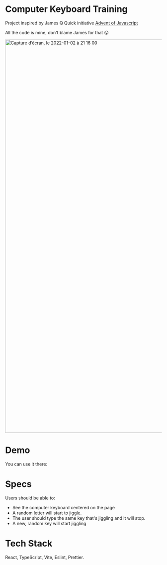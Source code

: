 # Computer Keyboard Training

Project inspired by James Q Quick initiative [Advent of Javascript](https://www.adventofjs.com/)

All the code is mine, don't blame James for that 😝

<img width="1265" alt="Capture d’écran, le 2022-01-02 à 21 16 00" src="https://user-images.githubusercontent.com/6333396/147895772-74e3c3ab-b811-40e0-8d76-e3d90d50691f.png">

# Demo

You can use it there: 

# Specs

Users should be able to:

- See the computer keyboard centered on the page
- A random letter will start to jiggle.
- The user should type the same key that's jiggling and it will stop.
- A new, random key will start jiggling

# Tech Stack

React, TypeScript, Vite, Eslint, Prettier.
